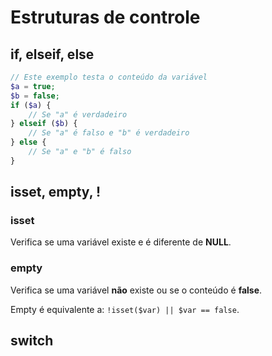 # Estruturas de controle
## if, elseif, else
```php
// Este exemplo testa o conteúdo da variável
$a = true;
$b = false;
if ($a) {
	// Se "a" é verdadeiro
} elseif ($b) {
	// Se "a" é falso e "b" é verdadeiro
} else {
	// Se "a" e "b" é falso
}
```

## isset, empty, !
### isset
Verifica se uma variável existe e é diferente de **NULL**.

### empty
Verifica se uma variável **não** existe ou se o conteúdo é **false**.

Empty é equivalente a: `!isset($var) || $var == false`.

## switch
<!--stackedit_data:
eyJoaXN0b3J5IjpbLTE5NDIwMTMwMjUsLTcyOTk4NDg5XX0=
-->